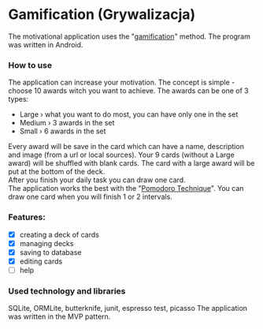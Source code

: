 # Gamification (Grywalizacja)
The motivational application uses the "[gamification](https://en.wikipedia.org/wiki/Gamification)" method. The program was written in Android.

### How to use
The application can increase your motivation. The concept is simple - choose 10 awards witch you want to achieve. The awards can be one of 3 types:
- Large › what you want to do most, you can have only one in the set
- Medium › 3 awards in the set
- Small › 6 awards in the set

Every award will be save in the card which can have a name, description and image (from a url or local sources). Your 9 cards (without a Large award) will be shuffled with blank cards. The card with a large award will be put at the bottom of the deck.  
After you finish your daily task you can draw one card.  
The application works the best with the "[Pomodoro Technique](https://cirillocompany.de/pages/pomodoro-technique)". You can draw one card when you will finish 1 or 2 intervals.  

### Features:
- [x] creating a deck of cards
- [x] managing decks 
- [x] saving to database
- [x] editing cards
- [ ] help

### Used technology and libraries
SQLite, ORMLite, butterknife, junit, espresso test, picasso
The application was written in the MVP pattern.
